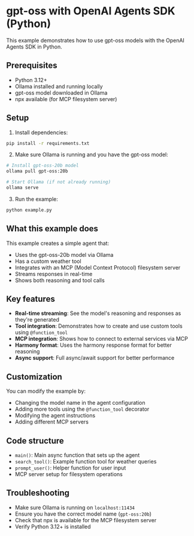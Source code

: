 # gpt-oss with OpenAI Agents SDK (Python)

This example demonstrates how to use gpt-oss models with the OpenAI Agents SDK in Python.

## Prerequisites

- Python 3.12+
- Ollama installed and running locally
- gpt-oss model downloaded in Ollama
- npx available (for MCP filesystem server)

## Setup

1. Install dependencies:

```bash
pip install -r requirements.txt
```

2. Make sure Ollama is running and you have the gpt-oss model:

```bash
# Install gpt-oss-20b model
ollama pull gpt-oss:20b

# Start Ollama (if not already running)
ollama serve
```

3. Run the example:

```bash
python example.py
```

## What this example does

This example creates a simple agent that:

- Uses the gpt-oss-20b model via Ollama
- Has a custom weather tool
- Integrates with an MCP (Model Context Protocol) filesystem server
- Streams responses in real-time
- Shows both reasoning and tool calls

## Key features

- **Real-time streaming**: See the model's reasoning and responses as they're generated
- **Tool integration**: Demonstrates how to create and use custom tools using `@function_tool`
- **MCP integration**: Shows how to connect to external services via MCP
- **Harmony format**: Uses the harmony response format for better reasoning
- **Async support**: Full async/await support for better performance

## Customization

You can modify the example by:

- Changing the model name in the agent configuration
- Adding more tools using the `@function_tool` decorator
- Modifying the agent instructions
- Adding different MCP servers

## Code structure

- `main()`: Main async function that sets up the agent
- `search_tool()`: Example function tool for weather queries
- `prompt_user()`: Helper function for user input
- MCP server setup for filesystem operations

## Troubleshooting

- Make sure Ollama is running on `localhost:11434`
- Ensure you have the correct model name (`gpt-oss:20b`)
- Check that npx is available for the MCP filesystem server
- Verify Python 3.12+ is installed
